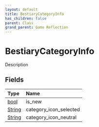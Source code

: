 ```yaml
---
layout: default
title: BestiaryCategoryInfo
has_children: false
parent: Class
grand_parent: Game Reflection
---
```

# BestiaryCategoryInfo
Description 

## Fields
| Type | Name |
|:-------------|:--------------|
| [bool](/game-reflection/components/bool.md) | is_new |
| [String](/game-reflection/components/string.md) | category_icon_selected |
| [String](/game-reflection/components/string.md) | category_icon_neutral |
